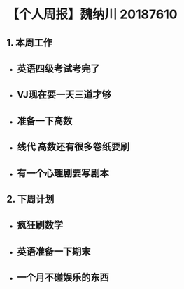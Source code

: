 # 【个人周报】魏纳川 20187610

  ## 1. 本周工作

   - 英语四级考试考完了
     - 
   - VJ现在要一天三道才够
       - 
   - 准备一下高数
      - 
   - 线代 高数还有很多卷纸要刷
      -  
   - 有一个心理剧要写剧本
      - 

 ## 2. 下周计划
  - 疯狂刷数学
    - 
 - 英语准备一下期末
    - 
 - 一个月不碰娱乐的东西
    - 

